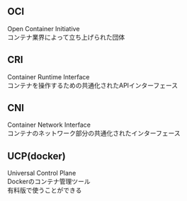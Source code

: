 ## OCI
Open Container Initiative  
コンテナ業界によって立ち上げられた団体

## CRI
Container Runtime Interface  
コンテナを操作するための共通化されたAPIインターフェース

## CNI
Container Network Interface  
コンテナのネットワーク部分の共通化されたインターフェース

## UCP(docker)  
Universal Control Plane  
Dockerのコンテナ管理ツール  
有料版で使うことができる

